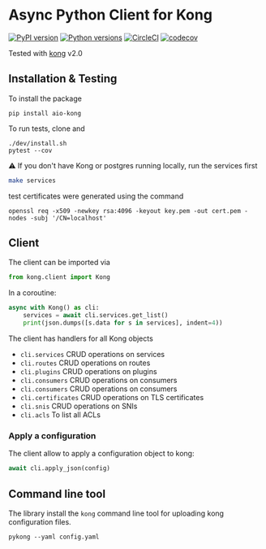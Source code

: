 # Async Python Client for Kong

[![PyPI version](https://badge.fury.io/py/aio-kong.svg)](https://badge.fury.io/py/aio-kong)
[![Python versions](https://img.shields.io/pypi/pyversions/aio-kong.svg)](https://pypi.org/project/aio-kong)
[![CircleCI](https://circleci.com/gh/quantmind/aio-kong.svg?style=svg)](https://circleci.com/gh/quantmind/aio-kong)
[![codecov](https://codecov.io/gh/quantmind/aio-kong/branch/master/graph/badge.svg)](https://codecov.io/gh/quantmind/aio-kong)

Tested with [kong][] v2.0

## Installation & Testing

To install the package
```
pip install aio-kong
```
To run tests, clone and
```
./dev/install.sh
pytest --cov
```

:warning: If you don't have Kong or postgres running locally, run the services first
```bash
make services
```

test certificates were generated using the command
```
openssl req -x509 -newkey rsa:4096 -keyout key.pem -out cert.pem -nodes -subj '/CN=localhost'
```
## Client

The client can be imported via
```python
from kong.client import Kong
```

In a coroutine:
```python
async with Kong() as cli:
    services = await cli.services.get_list()
    print(json.dumps([s.data for s in services], indent=4))
```
The client has handlers for all Kong objects

* ``cli.services`` CRUD operations on services
* ``cli.routes`` CRUD operations on routes
* ``cli.plugins`` CRUD operations on plugins
* ``cli.consumers`` CRUD operations on consumers
* ``cli.consumers`` CRUD operations on consumers
* ``cli.certificates`` CRUD operations on TLS certificates
* ``cli.snis`` CRUD operations on SNIs
* ``cli.acls`` To list all ACLs

### Apply a configuration

The client allow to apply a configuration object to kong:
```python
await cli.apply_json(config)
```

## Command line tool

The library install the ``kong`` command line tool for uploading kong configuration files.
```
pykong --yaml config.yaml
```

[kong]: https://docs.konghq.com
